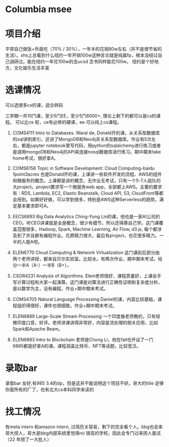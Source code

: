 # Columbia msee

# 项目介绍

平常自己做饭+外面吃（70% / 30%），一年半的花销80w左右（并不是很节省的生活）。xhs上总看到什么纽约一年开销100w这种言论就是纯属fp，根本没经过自己调研过。能在纽约一年花100w的去ucsd 念书同样能花100w。
纽约是个好地方，文化娱乐生活丰富
# 选课情况
可以选很多cs的课，适合转码

三学期一共10门课，至少5门EE，至少5门6000+, 理论上剩下的都可以是cs的课程。
可以比ce 软，ce有必修的硬课，ee 可以纯上cs课程。

1. COMS4111 Intro to Databases. Waral dи,
Donald开的课，从关系型数据库的sql讲到索引，还讲了MongoDB和Neo4j非关系型数据库。作业有5次左右，都是jupyter notebook里写代码，用python的sqlalchemy进行练习或者是调用mongoDB和Neo4j的API来连接nosql数据库进行练习。期中期末take home考试，很好拿A。

2. COMS6156 Topic in Software Development: Cloud Computing-baidu 1point3acres
也是Donald开的课，上课讲一些软件开发的流程、AWS的组件和微服务的概念。上课都是讲的概念，无作业无考试，只有一个5-7人组队的大project。project要求写一个微服务web app，全部都上AWS。主要的要求有：RDS, Lambda, EC2, Elastic Beanstalk, Cloud API, S3, CloudFront等都会用到。如果好好做，可以学到很多，特别是AWS这种Serverless的趋势。满足基本要求即可A。

3. EECS6893 Big Data Analytics
Ching-Yung Lin的课，他也是一家AI公司的CEO。听CEO讲课就是全是概念，很少有细节，所以还得靠自己学。这门课覆盖范围很多，Hadoop, Spark, Machine Learning, Air Flow, d3.js, 每个都涉及到了并且都有编程作业。花费精力很大，最后有project，也花很多精力。一半的人能A吧。

4. ELEN6770 Cloud Computing & Network Virtualization
这门课前后部分由两个老师讲授，都来自贝尔实验室。比较水。有两次作业，期中期末考试。给分一半A（A-）一半B（B+）。

5. CSOR4231 Analysis of Algorithms.
Eleni老师很好，课程质量好，上课会手写计算过程和大家一起演算。这门课是对算法进行正确性证明和复杂度分析，是以数学为主，没有编程。作业+期中期末考试。
6. COMS4705 Natural Language Processing
Daniel的课，内容比较基础，课程组织得很好，课件也很细致。作业+期中期末考试。
7. ELEN6889 Large-Scale Stream Processing
一个印度裔老师教的，只有轻微印度口音，好评。老师讲课讲得非常好，内容是流处理的相关应用，比如Spark和Apache Beam。
8. ELEN6883 Intro to Blockchain
老师是Chong Li，他在fall也开设了一门6885都是好拿A的课。课程涵盖比特币、NFT等话题，比较宽泛。


# 录取bar 
录取bar 友好,有985 3.4的dp，但是这并不能说明这个项目不好。哥大的title 足够你面所有的厂了，也有北大cs本科同学来读的

# 找工情况
有meta intern 和amazon intern, 过简历关容易，剩下的完全看个人。bbg也会来哥大捞人，哥大是bbg内部系统里觉得roi 很高的学校，因此会专门过来捞人面试（22 年捞了一大批人）